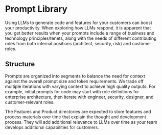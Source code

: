 # Prompt Library
Using LLMs to generate code and features for your customers can boost your productivity. When exploring how LLMs respond, it is apparent that you get better results when your prompts include a range of business and technology principles/tenets, along with the needs of different contributing roles from both internal positions (architect, security, risk) and customer roles.

## Structure
Prompts are organized into segments to balance the need for context against the overall prompt size and token requirements. We trade off multiple iterations with varying context to achieve high quality outputs. For example, initial prompts for code may start with role definitions for enterprise architecture, then iterate with engineer, security, designer, and customer-relevant roles. 

The Features and Product directories are expected to store features and process materials over time that explain the thought and development process. They will add additional relevance to LLMs over time as your team develops additional capabilities for customers.  
